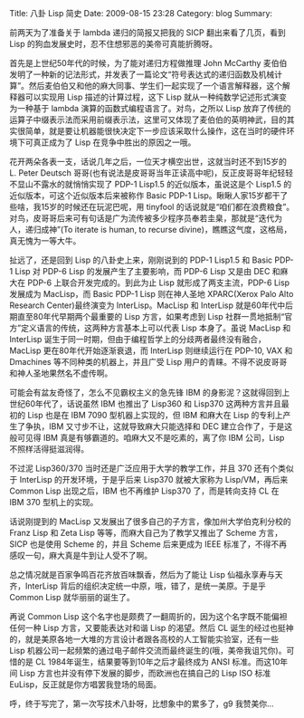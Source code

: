 Title: 八卦 Lisp 简史
Date: 2009-08-15 23:28
Category: blog
Summary: 

前两天为了准备关于 lambda 递归的简报又把我的 SICP 翻出来看了几页，看到 Lisp 的狗血发展史时，忍不住想邪恶的美帝可真能折腾呀。

首先是上世纪50年代的时候，为了能对递归方程做推理 John McCarthy 麦伯伯发明了一种新的记法形式，并发表了一篇论文“符号表达式的递归函数及机械计算”。然后麦伯伯又和他的麻大同事、学生们一起实现了一个语言解释器，这个解释器可以实现用 Lisp 描述的计算过程，这下 Lisp 就从一种纯数学记述形式演变为一种基于 lambda 演算的函数式编程语言了。对鸟，之所以 Lisp 放弃了传统的运算子中缀表示法而采用前缀表示法，这里可又体现了麦伯伯的英明神武，目的其实很简单，就是要让机器能很快决定下一步应该采取什么操作，这在当时的硬件环境下可真正成为了 Lisp 在竞争中胜出的原因之一哦。

花开两朵各表一支，话说几年之后，一位天才横空出世，这就当时还不到15岁的 L. Peter Deutsch 哥哥(也有说法是皮哥哥当年正读高中呢)，反正皮哥哥年纪轻轻不显山不露水的就悄悄实现了 PDP-1 Lisp1.5 的近似版本，虽说这是个 Lisp1.5 的近似版本，可这个近似版本后来被称作 Basic PDP-1 Lisp。瞅瞅人家15岁都干了些啥，我15岁的时候还在玩泥巴呢，用 tinyfool 的话说就是“咱们都在浪费粮食”。对鸟，皮哥哥后来可有句话是广为流传被多少程序员奉若圭臬，那就是“迭代为人，递归成神”(To iterate is human, to recurse divine)，瞧瞧这气度，这格局，真无愧为一等大牛。

扯远了，还是回到 Lisp 的八卦史上来，刚刚说到的 PDP-1 Lisp1.5 和 Basic PDP-1 Lisp 对 PDP-6 Lisp 的发展产生了主要影响，而 PDP-6 Lisp 又是由 DEC 和麻大在 PDP-6 上联合开发完成的。到此为止 Lisp 就形成了两支主流，PDP-6 Lisp 发展成为 MacLisp，而 Basic PDP-1 Lisp 则在神人圣地 XPARC(Xerox Palo Alto Research Center)最终演变为 InterLisp。MacLisp 和 InterLisp 就是60年代中后期直至80年代早期两个最重要的 Lisp 方言，如果考虑到 Lisp 社群一贯地抵制“官方”定义语言的传统，这两种方言基本上可以代表 Lisp 本身了。虽说 MacLisp 和 InterLisp 诞生于同一时期，但由于编程哲学上的分歧两者最终没有融合，MacLisp 更在80年代开始逐渐衰退，而 InterLisp 则继续运行在 PDP-10, VAX 和 Dmachines 等不同种类的机器上，并且广受 Lisp 用户的青睐。不得不说皮哥哥和神人圣地果然名不虚传啊。

可能会有盆友奇怪了，怎么不见霸权主义的急先锋 IBM 的身影泥？这就得回到上世纪60年代了，话说虽然 IBM 也推出了 Lisp360 和 Lisp370 这两种方言并且最初的 Lisp 也是在 IBM 7090 型机器上实现的，但 IBM 和麻大在 Lisp 的专利上产生了争执，IBM 又寸步不让，这就导致麻大只能选择和 DEC 建立合作了，于是这般可见得 IBM 真是有够霸道的。咱麻大又不是吃素的，离了你 IBM 公司，Lisp 不照样活得挺滋润得。

不过泥 Lisp360/370 当时还是广泛应用于大学的教学工作，并且 370 还有个类似于 InterLisp 的开发环境，于是乎后来 Lisp370 就被大家称为 Lisp/VM，再后来 Common Lisp 出现之后，IBM 也不再维护 Lisp370 了，而是转向支持 CL 在 IBM 370 型机上的实现。

话说刚提到的 MacLisp 又发展出了很多自己的子方言，像加州大学伯克利分校的 Franz Lisp 和 Zeta Lisp 等等，而麻大自己为了教学又推出了 Scheme 方言，SICP 也是使用 Scheme 的，并且 Scheme 后来更成为 IEEE 标准了，不得不再感叹一句，麻大真是牛到让人受不了啊。

总之情况就是百家争鸣百花齐放百味飘香，然后为了能让 Lisp 仙福永享寿与天齐，InterLisp 背后的组织决定统一中原，哦，错了，是统一美原。于是乎 Common Lisp 就华丽丽的诞生了。

再说 Common Lisp 这个名字也是颇费了一翻周折的，因为这个名字既不能偏袒任何一种 Lisp 方言，又要能表达对和谐 Lisp 的渴望。然后 CL 诞生的经过也挺神的，就是美原各地一大堆的方言设计者跟各高校的人工智能实验室，还有一些 Lisp 机器公司一起频繁的通过电子邮件交流而最终诞生的(哦，美帝我诅咒你)。可惜的是 CL 1984年诞生，结果要等到10年之后才最终成为 ANSI 标准。而这10年间 Lisp 方言也并没有停下发展的脚步，而欧洲也在搞自己的 Lisp ISO 标准 EuLisp，反正就是你方唱罢我登场的局面。

呼，终于写完了，第一次写技术八卦呀，比想象中的累多了，g9 我赞美你…